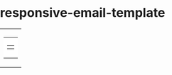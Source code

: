 # responsive-email-template
<!DOCTYPE html PUBLIC "-//W3C//DTD XHTML 1.0 Strict//EN" "http://www.w3.org/TR/xhtml1/DTD/xhtml1-strict.dtd">
<html xmlns="http://www.w3.org/1999/xhtml">
<head>
  <meta http-equiv="Content-Type" content="text/html; charset=utf-8" />
  <meta name="viewport" content="width=device-width, initial-scale=1.0"/>
  <meta name="format-detection" content="telephone=no">
  <title>Responsive HTML Email Template</title>
  <style type="text/css">
    /* /\/\/\/\/\/\/\/\/ RESET STYLES /\/\/\/\/\/\/\/\/ */
    body{margin:0;padding:0;}
    img{border:0 none;height:auto;line-height:100%;outline:none;text-decoration:none;}
    a img{border:0 none;}
    .imageFix{display:block;}
    table, td{border-collapse:collapse; border-spacing: 0;}
    #bodyTable{height:100% !important;margin:0;padding:0;width:100% !important;}
    /* Email Client Specific Overrides */
    .ExternalClass{width:100%;}
    .ExternalClass,.ExternalClass p,.ExternalClass span,.ExternalClass font,.ExternalClass td,.ExternalClass div{line-height: 100%;}
    h2,h3,h4,h5,h6{color:#0066CC !important;}
    #outlook a{padding:0;}
    table{mso-table-lspace:0pt;mso-table-rspace:0pt;}
    img{-ms-interpolation-mode:bicubic;}
    body{-webkit-text-size-adjust:100%;-ms-text-size-adjust:100%;}
    /* Media Query Fix for iOS */
    @media only screen and (min-device-width: 541px), screen and (min-width: 541px) {
      .content {width: 540px !important;}}
  </style>
</head>
<body>
  <table border="0" cellpadding="0" cellspacing="0" width="100%" id="bodyTable">
    <!--New Content Block Wrapper Row-->
    <tr>
      <td align="center" valign="top" class="bodyCell">
        <table bgcolor="#ffffff" border="0" cellpadding="0" cellspacing="0" width="100%" class="containerTable">
          <tr>
            <td align="center" valign="top" class="containerCell">
              <!--[if (gte mso 9)|(IE)]>
              <table width="540" align="center" cellpadding="0" cellspacing="0" border="0">
                <tr>
                  <td>
                    <![endif]-->
                    <table border="0" align="center" cellpadding="0" cellspacing="0" width="100%" class="mainContentTable">
                      <tr>
                        <td align="center" valign="top" class="mainContentCell">
                          <!--Your content goes here-->
                        </td>
                      </tr>
                    </table>
                    <!--[if (gte mso 9)|(IE)]>
                  </td>
                </tr>
              </table>
              <![endif]-->
            </td>
          </tr>
        </table>
      </td>
    </tr>
    <!--End New Content Block Wrapper Row-->
  </table>
</body>
</html>
